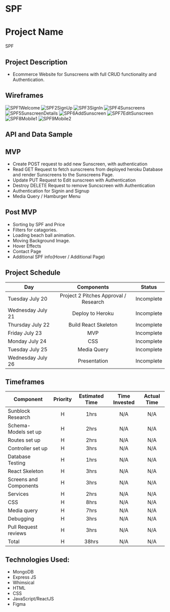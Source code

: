 # SPF

# Project Name
SPF

## Project Description

- Ecommerce Website for Sunscreens with full CRUD functionality and Authentication.

## Wireframes
![SPF1Welcome](https://user-images.githubusercontent.com/83293460/126356423-5cfdbf17-4057-46a9-ab3f-539bc41e2327.png)
![SPF2SignUp](https://user-images.githubusercontent.com/83293460/126356418-4b00a5fb-34ec-4a6d-88ad-f8bfcef4655b.png)
![SPF3SignIn](https://user-images.githubusercontent.com/83293460/126356419-18ae973c-f8ee-407d-a321-e4017398b261.png)
![SPF4Sunscreens](https://user-images.githubusercontent.com/83293460/126356421-04d8da34-9834-4288-a752-4d729ed43d02.png)
![SPF5SunscreenDetails](https://user-images.githubusercontent.com/83293460/126356414-807b8559-a6a5-46b2-ab07-a2e151fb74bd.png)
![SPF6AddSunscreen](https://user-images.githubusercontent.com/83293460/126356410-bdaa434d-1c01-4000-ba18-ea5d6fb906f7.png)
![SPF7EditSunscreen](https://user-images.githubusercontent.com/83293460/126356420-4bd77753-41ce-4f2f-b448-f5ff7620f841.png)
![SPF8Mobile1](https://user-images.githubusercontent.com/83293460/126356412-2089b5f1-4e54-4dc8-aa4b-7c02f15179aa.png)
![SPF9Mobile2](https://user-images.githubusercontent.com/83293460/126356408-dd46f2d8-0cc6-4af9-b334-463e7fbefd53.png)

## API and Data Sample


## MVP
- Create POST request to add new Sunscreen, with authentication 
- Read GET Request to fetch sunscreens from deployed heroku Database and render Sunscreens to the Sunscreens Page.
- Update PUT Request to Edit sunscreen with Authentication
- Destroy DELETE Request to remove Suncscreen with Authentication
- Authentication for Signin and Signup
- Media Query / Hamburger Menu


## Post MVP
- Sorting by SPF and Price
- Filters for catagories.
- Loading beach ball animation.
- Moving Background Image.
- Hover Effects
- Contact Page
- Additional SPF info(Hover / Additional Page)


## Project Schedule

| Day | Components | Status |
| --- | :---: |  :---: | 
| Tuesday July 20|Project 2 Pitches Approval / Research| Incomplete|  
| Wednesday July 21 | Deploy to Heroku| Incomplete| 
| Thursday July 22| Build React Skeleton | Incomplete|  
| Friday July 23| MVP | Incomplete| 
| Monday July 24| CSS | Incomplete|
| Tuesday July 25 | Media Query | Incomplete| 
| Wednesday July 26 | Presentation | Incomplete| 



## Timeframes 

| Component | Priority | Estimated Time | Time Invested | Actual Time |
| --- | :---: |  :---: | :---: | :---: |
| Sunblock Research| H | 1hrs|  N/A  | N/A |
| Schema- Models set up | H | 2hrs|   N/A  | N/A |
| Routes set up| H | 2hrs|   N/A  | N/A |
| Controller set up | H | 3hrs|   N/A   | N/A |
| Database Testing| H | 1hrs|   N/A   | N/A |
| React Skeleton| H | 3hrs|   N/A   | N/A |
| Screens and Components| H | 3hrs|  N/A    | N/A |
| Services | H | 2hrs|   N/A   | N/A |
| CSS | H | 8hrs|   N/A   | N/A |
| Media query | H | 7hrs|   N/A  | N/A |
| Debugging | H | 3hrs|   N/A   | N/A |
| Pull Request reviews  | H | 3hrs|   N/A   | N/A |
| Total | H | 38hrs|  N/A   | N/A  |

## Technologies Used:
- MongoDB
- Express JS
- Whimsical
- HTML
- CSS
- JavaScript/ReactJS
- Figma

